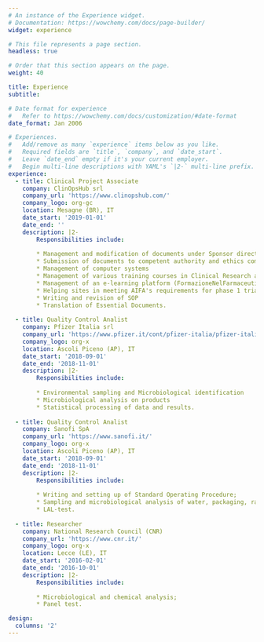 ```yaml
---
# An instance of the Experience widget.
# Documentation: https://wowchemy.com/docs/page-builder/
widget: experience

# This file represents a page section.
headless: true

# Order that this section appears on the page.
weight: 40

title: Experience
subtitle:

# Date format for experience
#   Refer to https://wowchemy.com/docs/customization/#date-format
date_format: Jan 2006

# Experiences.
#   Add/remove as many `experience` items below as you like.
#   Required fields are `title`, `company`, and `date_start`.
#   Leave `date_end` empty if it's your current employer.
#   Begin multi-line descriptions with YAML's `|2-` multi-line prefix.
experience:
  - title: Clinical Project Associate
    company: ClinOpsHub srl
    company_url: 'https://www.clinopshub.com/'
    company_logo: org-gc
    location: Mesagne (BR), IT
    date_start: '2019-01-01'
    date_end: ''
    description: |2-
        Responsibilities include:
        
        * Management and modification of documents under Sponsor directives
        * Submission of documents to competent authority and ethics committees
        * Management of computer systems
        * Management of various training courses in Clinical Research and in Biostatistics
        * Management of an e-learning platform (FormazioneNelFarmaceutico.com)
        * Helping sites in meeting AIFA's requirements for phase 1 trials
        * Writing and revision of SOP
        * Translation of Essential Documents.
        
  - title: Quality Control Analist
    company: Pfizer Italia srl
    company_url: 'https://www.pfizer.it/cont/pfizer-italia/pfizer-italia.asp'
    company_logo: org-x
    location: Ascoli Piceno (AP), IT
    date_start: '2018-09-01'
    date_end: '2018-11-01'
    description: |2-
        Responsibilities include:
        
        * Environmental sampling and Microbiological identification
        * Microbiological analysis on products
        * Statistical processing of data and results.
    
  - title: Quality Control Analist
    company: Sanofi SpA
    company_url: 'https://www.sanofi.it/'
    company_logo: org-x
    location: Ascoli Piceno (AP), IT
    date_start: '2018-09-01'
    date_end: '2018-11-01'
    description: |2-
        Responsibilities include:
        
        * Writing and setting up of Standard Operating Procedure;
        * Sampling and microbiological analysis of water, packaging, raw materials and finished product;
        * LAL-test.
   
  - title: Researcher
    company: National Research Council (CNR)
    company_url: 'https://www.cnr.it/'
    company_logo: org-x
    location: Lecce (LE), IT
    date_start: '2016-02-01'
    date_end: '2016-10-01'
    description: |2-
        Responsibilities include:
        
        * Microbiological and chemical analysis;
        * Panel test.

design:
  columns: '2'
---
```

